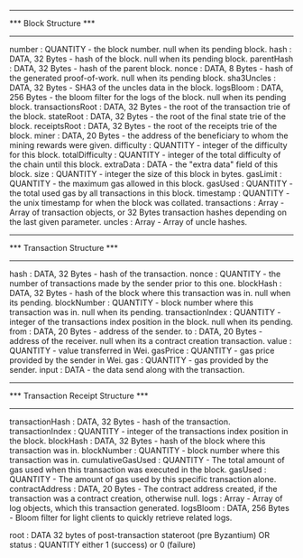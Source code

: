 ***********************
*** Block Structure ***
***********************
number              : QUANTITY - the block number. null when its pending block.
hash                : DATA, 32 Bytes - hash of the block. null when its pending block.
parentHash          : DATA, 32 Bytes - hash of the parent block.
nonce               : DATA, 8 Bytes - hash of the generated proof-of-work. null when its pending block.
sha3Uncles          : DATA, 32 Bytes - SHA3 of the uncles data in the block.
logsBloom           : DATA, 256 Bytes - the bloom filter for the logs of the block. null when its pending block.
transactionsRoot    : DATA, 32 Bytes - the root of the transaction trie of the block.
stateRoot           : DATA, 32 Bytes - the root of the final state trie of the block.
receiptsRoot        : DATA, 32 Bytes - the root of the receipts trie of the block.
miner               : DATA, 20 Bytes - the address of the beneficiary to whom the mining rewards were given.
difficulty          : QUANTITY - integer of the difficulty for this block.
totalDifficulty     : QUANTITY - integer of the total difficulty of the chain until this block.
extraData           : DATA - the "extra data" field of this block.
size                : QUANTITY - integer the size of this block in bytes.
gasLimit            : QUANTITY - the maximum gas allowed in this block.
gasUsed             : QUANTITY - the total used gas by all transactions in this block.
timestamp           : QUANTITY - the unix timestamp for when the block was collated.
transactions        : Array - Array of transaction objects, or 32 Bytes transaction hashes depending on the last given parameter.
uncles              : Array - Array of uncle hashes.

*****************************
*** Transaction Structure ***
*****************************
hash                : DATA, 32 Bytes - hash of the transaction.
nonce               : QUANTITY - the number of transactions made by the sender prior to this one.
blockHash           : DATA, 32 Bytes - hash of the block where this transaction was in. null when its pending.
blockNumber         : QUANTITY - block number where this transaction was in. null when its pending.
transactionIndex    : QUANTITY - integer of the transactions index position in the block. null when its pending.
from                : DATA, 20 Bytes - address of the sender.
to                  : DATA, 20 Bytes - address of the receiver. null when its a contract creation transaction.
value               : QUANTITY - value transferred in Wei.
gasPrice            : QUANTITY - gas price provided by the sender in Wei.
gas                 : QUANTITY - gas provided by the sender.
input               : DATA - the data send along with the transaction.

*************************************
*** Transaction Receipt Structure ***
*************************************
transactionHash     : DATA, 32 Bytes - hash of the transaction.
transactionIndex    : QUANTITY - integer of the transactions index position in the block.
blockHash           : DATA, 32 Bytes - hash of the block where this transaction was in.
blockNumber         : QUANTITY - block number where this transaction was in.
cumulativeGasUsed   : QUANTITY - The total amount of gas used when this transaction was executed in the block.
gasUsed             : QUANTITY - The amount of gas used by this specific transaction alone.
contractAddress     : DATA, 20 Bytes - The contract address created, if the transaction was a contract creation, otherwise null.
logs                : Array - Array of log objects, which this transaction generated.
logsBloom           : DATA, 256 Bytes - Bloom filter for light clients to quickly retrieve related logs.

root                : DATA 32 bytes of post-transaction stateroot (pre Byzantium)
    OR
status              : QUANTITY either 1 (success) or 0 (failure)